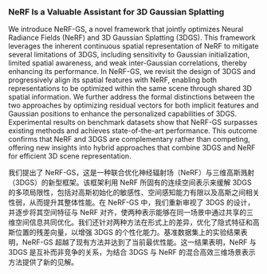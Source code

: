 ### NeRF Is a Valuable Assistant for 3D Gaussian Splatting

We introduce NeRF-GS, a novel framework that jointly optimizes Neural Radiance Fields (NeRF) and 3D Gaussian Splatting (3DGS). This framework leverages the inherent continuous spatial representation of NeRF to mitigate several limitations of 3DGS, including sensitivity to Gaussian initialization, limited spatial awareness, and weak inter-Gaussian correlations, thereby enhancing its performance. In NeRF-GS, we revisit the design of 3DGS and progressively align its spatial features with NeRF, enabling both representations to be optimized within the same scene through shared 3D spatial information. We further address the formal distinctions between the two approaches by optimizing residual vectors for both implicit features and Gaussian positions to enhance the personalized capabilities of 3DGS. Experimental results on benchmark datasets show that NeRF-GS surpasses existing methods and achieves state-of-the-art performance. This outcome confirms that NeRF and 3DGS are complementary rather than competing, offering new insights into hybrid approaches that combine 3DGS and NeRF for efficient 3D scene representation.

我们提出了 NeRF-GS，这是一种联合优化神经辐射场（NeRF）与三维高斯溅射（3DGS）的新型框架。该框架利用 NeRF 所固有的连续空间表示来缓解 3DGS 的多项局限性，包括对高斯初始化的敏感性、空间感知能力有限以及高斯之间相关性弱，从而提升其整体性能。在 NeRF-GS 中，我们重新审视了 3DGS 的设计，并逐步将其空间特征与 NeRF 对齐，使两种表示能够在同一场景中通过共享的三维空间信息共同优化。我们还针对两种方法在形式上的差异，优化了隐式特征和高斯位置的残差向量，以增强 3DGS 的个性化能力。基准数据集上的实验结果表明，NeRF-GS 超越了现有方法并达到了当前最优性能。这一结果表明，NeRF 与 3DGS 是互补而非竞争的关系，为结合 3DGS 与 NeRF 的混合高效三维场景表示方法提供了新的见解。
